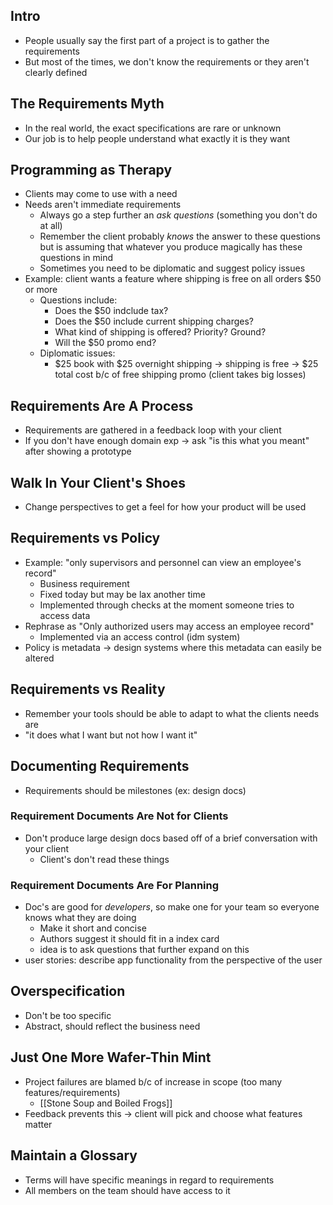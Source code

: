 ## Intro
* People usually say the first part of a project is to gather the requirements
* But most of the times, we don't know the requirements or they aren't clearly defined
## The Requirements Myth
* In the real world, the exact specifications are rare or unknown
* Our job is to help people understand what exactly it is they want
## Programming as Therapy
* Clients may come to use with a need
* Needs aren't immediate requirements
	* Always go a step further an *ask questions* (something you don't do at all)
	* Remember the client probably *knows* the answer to these questions but is assuming that whatever you produce magically has these questions in mind
	* Sometimes you need to be diplomatic and suggest policy issues
* Example: client wants a feature where shipping is free on all orders $50 or more
	* Questions include:
		* Does the $50 indclude tax?
		* Does the $50 include current shipping charges?
		* What kind of shipping is offered? Priority? Ground?
		* Will the $50 promo end?
	* Diplomatic issues:
		* $25 book with $25 overnight shipping -> shipping is free -> $25 total cost b/c of free shipping promo (client takes big losses)
## Requirements Are A Process
* Requirements are gathered in a feedback loop with your client
* If you don't have enough domain exp -> ask "is this what you meant" after showing a prototype
## Walk In Your Client's Shoes
* Change perspectives to get a feel for how your product will be used
## Requirements vs Policy
* Example: "only supervisors and personnel can view an employee's record"
	* Business requirement
	* Fixed today but may be lax another time
	* Implemented through checks at the moment someone tries to access data
* Rephrase as "Only authorized users may access an employee record"
	* Implemented via an access control (idm system)
* Policy is metadata -> design systems where this metadata can easily be altered
## Requirements vs Reality
* Remember your tools should be able to adapt to what the clients needs are
* "it does what I want but not how I want it"
## Documenting Requirements
* Requirements should be milestones (ex: design docs)
### Requirement Documents Are Not for Clients
* Don't produce large design docs based off of a brief conversation with your client
	* Client's don't read these things
### Requirement Documents Are For Planning
* Doc's are good for *developers*, so make one for your team so everyone knows what they are doing
	* Make it short and concise
	* Authors suggest it should fit in a index card
	* idea is to ask questions that further expand on this
* user stories: describe app functionality from the perspective of the user
## Overspecification
* Don't be too specific
* Abstract, should reflect the business need
## Just One More Wafer-Thin Mint
* Project failures are blamed b/c of increase in scope (too many features/requirements)
	* [[Stone Soup and Boiled Frogs]]
* Feedback prevents this -> client will pick and choose what features matter
## Maintain a Glossary
* Terms will have specific meanings in regard to requirements
* All members on the team should have access to it